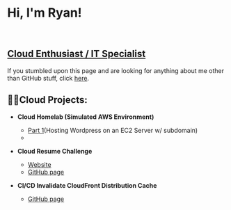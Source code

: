 <h1>Hi, I'm Ryan!</h1> <br/>
<h2><a href="https://www.linkedin.com/in/ryan-goddard/">Cloud Enthusiast / IT Specialist</a></h2>
<p>If you stumbled upon this page and are looking for anything about me other than GitHub stuff, click <a href="https://ryangoddard.cloud">here</a>.</p>

<h2>👨‍💻Cloud Projects:</h2>

- <b>Cloud Homelab (Simulated AWS Environment)</b>
  - <a href="https://github.com/ryangoddard1/wordpress-ec2">Part 1</a>(Hosting Wordpress on an EC2 Server w/ subdomain)
  - 
 
- <b>Cloud Resume Challenge</b>
  - <a href="https://ryangoddard.cloud">Website</a>
  - <a href="https://github.com/ryangoddard1/aws-cloud-resume-challenge">GitHub page</a>

- <b>CI/CD Invalidate CloudFront Distribution Cache</b>
  - <a href="https://github.com/ryangoddard1/s3-invalidate-cloudfront-distro">GitHub page</a>
